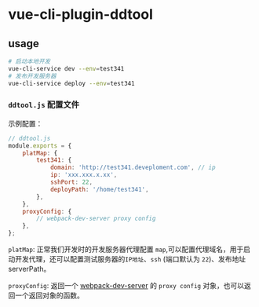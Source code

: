 # vue-cli-plugin-ddtool

## usage

```bash
# 启动本地开发
vue-cli-service dev --env=test341
# 发布开发服务器
vue-cli-service deploy --env=test341
```

### `ddtool.js` 配置文件

示例配置：

```javascript
// ddtool.js
module.exports = {
    platMap: {
        test341: {
            domain: 'http://test341.deveploment.com', // ip
            ip: 'xxx.xxx.x.xx',
            sshPort: 22,
            deployPath: '/home/test341',
        },
    },
    proxyConfig: {
        // webpack-dev-server proxy config
    },
};
```

`platMap`: 正常我们开发时的开发服务器代理配置 `map`,可以配置代理域名，用于启动开发代理，还可以配置测试服务器的`IP地址`、`ssh` (端口默认为 `22`)、发布地址 serverPath。

`proxyConfig`: 返回一个 [webpack-dev-server](https://webpack.docschina.org/configuration/dev-server/#devserver-proxy) 的 `proxy config` 对象，也可以返回一个返回对象的函数。
